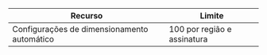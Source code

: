 
| Recurso | Limite |
|----|----|
| Configurações de dimensionamento automático | 100 por região e assinatura |

<!---HONumber=AcomDC_0907_2016-->